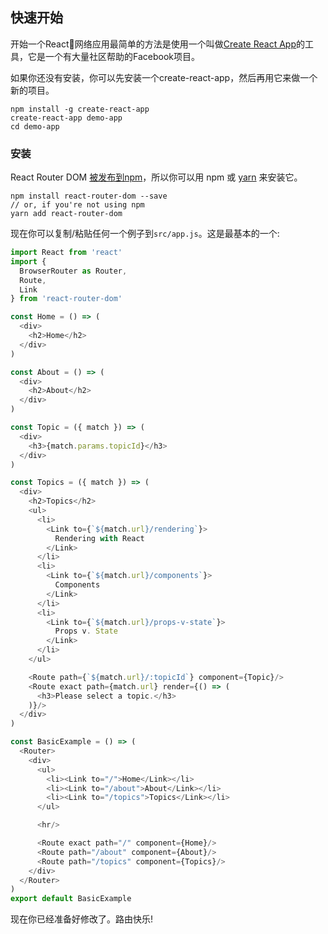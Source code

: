 ## **快速开始**

开始一个React网络应用最简单的方法是使用一个叫做[Create React App](https://github.com/facebookincubator/create-react-app)的工具，它是一个有大量社区帮助的Facebook项目。

如果你还没有安装，你可以先安装一个create-react-app，然后再用它来做一个新的项目。

```
npm install -g create-react-app
create-react-app demo-app
cd demo-app
```
### **安装**
React Router DOM [被发布到npm](https://www.npmjs.com/package/react-router-dom)，所以你可以用 npm 或 [yarn](https://yarnpkg.com/zh-Hans/) 来安装它。
```
npm install react-router-dom --save
// or, if you're not using npm
yarn add react-router-dom 

```
现在你可以复制/粘贴任何一个例子到`src/app.js`。这是最基本的一个:
```js
import React from 'react'
import {
  BrowserRouter as Router,
  Route,
  Link
} from 'react-router-dom'

const Home = () => (
  <div>
    <h2>Home</h2>
  </div>
)

const About = () => (
  <div>
    <h2>About</h2>
  </div>
)

const Topic = ({ match }) => (
  <div>
    <h3>{match.params.topicId}</h3>
  </div>
)

const Topics = ({ match }) => (
  <div>
    <h2>Topics</h2>
    <ul>
      <li>
        <Link to={`${match.url}/rendering`}>
          Rendering with React
        </Link>
      </li>
      <li>
        <Link to={`${match.url}/components`}>
          Components
        </Link>
      </li>
      <li>
        <Link to={`${match.url}/props-v-state`}>
          Props v. State
        </Link>
      </li>
    </ul>

    <Route path={`${match.url}/:topicId`} component={Topic}/>
    <Route exact path={match.url} render={() => (
      <h3>Please select a topic.</h3>
    )}/>
  </div>
)

const BasicExample = () => (
  <Router>
    <div>
      <ul>
        <li><Link to="/">Home</Link></li>
        <li><Link to="/about">About</Link></li>
        <li><Link to="/topics">Topics</Link></li>
      </ul>

      <hr/>

      <Route exact path="/" component={Home}/>
      <Route path="/about" component={About}/>
      <Route path="/topics" component={Topics}/>
    </div>
  </Router>
)
export default BasicExample
```
现在你已经准备好修改了。路由快乐!